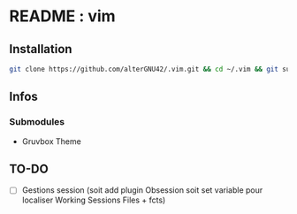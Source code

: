 # README : vim

## Installation

```bash
git clone https://github.com/alterGNU42/.vim.git && cd ~/.vim && git submodule init && git submodule update
```

## Infos
### Submodules
- Gruvbox Theme

## TO-DO
- [ ] Gestions session (soit add plugin Obsession soit set variable pour localiser Working Sessions Files + fcts)
